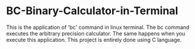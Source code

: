 # BC-Binary-Calculator-in-Terminal
This is the application of 'bc' command in linux terminal. The bc command executes the arbitrary precision calculator. The same happens when you execute this application.
This project is entirely done using C language.
